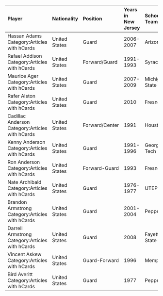 | Player                                          | Nationality   | Position       | Years in New Jersey   | School/Club Team   |
|:------------------------------------------------|:--------------|:---------------|:----------------------|:-------------------|
| Hassan Adams Category:Articles with hCards      | United States | Guard          | 2006-2007             | Arizona            |
| Rafael Addison Category:Articles with hCards    | United States | Forward/Guard  | 1991-1993             | Syracuse           |
| Maurice Ager Category:Articles with hCards      | United States | Guard          | 2007-2009             | Michigan State     |
| Rafer Alston Category:Articles with hCards      | United States | Guard          | 2010                  | Fresno State       |
| Cadillac Anderson Category:Articles with hCards | United States | Forward/Center | 1991                  | Houston            |
| Kenny Anderson Category:Articles with hCards    | United States | Guard          | 1991-1996             | Georgia Tech       |
| Ron Anderson Category:Articles with hCards      | United States | Forward-Guard  | 1993                  | Fresno State       |
| Nate Archibald Category:Articles with hCards    | United States | Guard          | 1976-1977             | UTEP               |
| Brandon Armstrong Category:Articles with hCards | United States | Guard          | 2001-2004             | Pepperdine         |
| Darrell Armstrong Category:Articles with hCards | United States | Guard          | 2008                  | Fayetteville State |
| Vincent Askew Category:Articles with hCards     | United States | Guard-Forward  | 1996                  | Memphis            |
| Bird Averitt Category:Articles with hCards      | United States | Guard          | 1977                  | Pepperdine         |